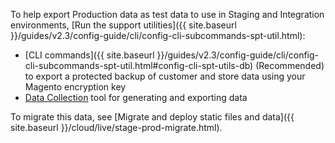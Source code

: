To help export Production data as test data to use in Staging and Integration environments, [Run the support utilities]({{ site.baseurl }}/guides/v2.3/config-guide/cli/config-cli-subcommands-spt-util.html):

*  [CLI commands]({{ site.baseurl }}/guides/v2.3/config-guide/cli/config-cli-subcommands-spt-util.html#config-cli-spt-utils-db) (Recommended) to export a protected backup of customer and store data using your Magento encryption key
*  [Data Collection](http://docs.magento.com/m2/ee/user_guide/system/support-data-collector.html) tool for generating and exporting data

To migrate this data, see [Migrate and deploy static files and data]({{ site.baseurl }}/cloud/live/stage-prod-migrate.html).